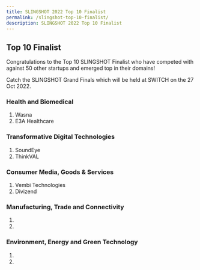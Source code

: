 ```yaml
---
title: SLINGSHOT 2022 Top 10 Finalist
permalink: /slingshot-top-10-finalist/
description: SLINGSHOT 2022 Top 10 Finalist
---
```

## **Top 10 Finalist**
Congratulations to the Top 10 SLINGSHOT Finalist who have competed with against 50 other startups and emerged top in their domains!

Catch the SLINGSHOT Grand Finals which will be held at SWITCH on the 27 Oct 2022.

### **Health and Biomedical**
1. Wasna
2. E3A Healthcare

### **Transformative Digital Technologies**
1.  SoundEye
2. ThinkVAL

### **Consumer Media, Goods & Services**
1. Vembi Technologies
2. Divizend

### **Manufacturing, Trade and Connectivity**
1.
2.

### **Environment, Energy and Green Technology**
1.
2.